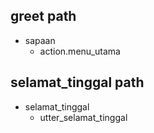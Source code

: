 ## greet path
* sapaan
  - action.menu_utama

## selamat_tinggal path
* selamat_tinggal
  - utter_selamat_tinggal